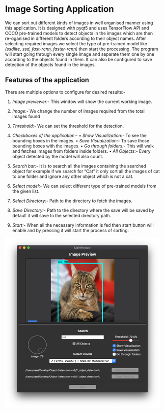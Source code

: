 # Image Sorting Application

We can sort out different kinds of images in well organised manner using this application. It is designed with pyqt5 and uses TensorFlow API and COCO pre-trained models to detect objects in the images which are then re-oganised in different folders according to their object names. After selecting required images we select the type of pre-trained model like _(ssdlite, ssd, fast-rcnn, faster-rcnn)_ then start the processing. The program will start going through every single image and separate them one by one according to the objects found in them. It can also be configured to save detection of the objects found in the images.

## Features of the application

There are multiple options to configure for desired results:-

1. *Image previewer:-* This window will show the current working image.
2. *Image:-* We change the number of images required from the total images found
3. *Threshold:-* We can set the threshold for the detection.

4. *Checkboxes of the application:-*
   • *Show Visualization:-* To see the bounding boxes in the images.
   • *Save Visualization:-* To save those bounding boxes with the images.
   • *Go through folders:-* This will walk and fetches images from folders inside folders.
   • *All Objects:-* Every object detected by the model will also count.

5. *Search bar:-* It is to search all the images containing the searched object for example if we search for “Cat” it only sort all the images of cat to one folder and ignore any other object which is not a cat.

6. *Select model:-* We can select different type of pre-trained models from the given list.

7. *Select Directory:-* Path to the directory to fetch the images.

8. *Save Directory:-* Path to the directory where the save will be saved by default it will save to the selected directory path.

9. *Start:-* When all the necessary information is fed then start button will enable and by pressing it will start the process of sorting.

<p align='center'><img src="https://raw.githubusercontent.com/Saadmairaj/Image-Sorting-Application/master/sample.png"></p>